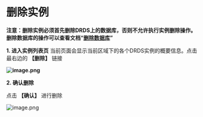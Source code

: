 # 删除实例

**注意：删除实例必须首先删除DRDS上的数据库，否则不允许执行实例删除操作。删除数据库的操作可以查看文档“[删除数据库](https://www.jdcloud.com/help/detail/3600/isCateLog/1 "删除数据库")”**

**1. 进入实例列表页**
当前页面会显示当前区域下的各个DRDS实例的概要信息。点击最右边的 **【删除】** 链接

**![image.png](https://img1.jcloudcs.com/cms/48677571-7235-44ce-9234-0f4057fc650220180704173509.png)**

**2. 确认删除**

点击 **【确认】** 进行删除

![image.png](https://img1.jcloudcs.com/cms/cd2b787f-028d-46a9-8282-496c2b3aa8c420180704173540.png)
